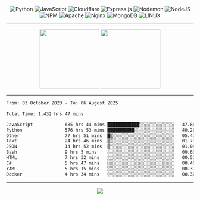 <div align="center">
  
![Python](https://img.shields.io/badge/python-3670A0?style=for-the-badge&logo=python&logoColor=ffdd54) ![JavaScript](https://img.shields.io/badge/javascript-%23323330.svg?style=for-the-badge&logo=javascript&logoColor=%23F7DF1E) ![Cloudflare](https://img.shields.io/badge/Cloudflare-F38020?style=for-the-badge&logo=Cloudflare&logoColor=white) ![Express.js](https://img.shields.io/badge/express.js-%23404d59.svg?style=for-the-badge&logo=express&logoColor=%2361DAFB) ![Nodemon](https://img.shields.io/badge/NODEMON-%23323330.svg?style=for-the-badge&logo=nodemon&logoColor=%BBDEAD) ![NodeJS](https://img.shields.io/badge/node.js-6DA55F?style=for-the-badge&logo=node.js&logoColor=white) ![NPM](https://img.shields.io/badge/NPM-%23CB3837.svg?style=for-the-badge&logo=npm&logoColor=white) ![Apache](https://img.shields.io/badge/apache-%23D42029.svg?style=for-the-badge&logo=apache&logoColor=white) ![Nginx](https://img.shields.io/badge/nginx-%23009639.svg?style=for-the-badge&logo=nginx&logoColor=white) ![MongoDB](https://img.shields.io/badge/MongoDB-%234ea94b.svg?style=for-the-badge&logo=mongodb&logoColor=white) ![LINUX](https://img.shields.io/badge/Linux-FCC624?style=for-the-badge&logo=linux&logoColor=black)

---


<img src="https://github-readme-streak-stats.herokuapp.com/?user=anotherrandomonline&theme=react" height="160"/>
  
<img src="https://github-readme-stats.vercel.app/api?username=anotherrandomonline&show_icons=true&include_all_commits=true&theme=react" height="160"/>
</div>

---

<!--START_SECTION:waka-->

```txt
From: 03 October 2023 - To: 06 August 2025

Total Time: 1,432 hrs 47 mins

JavaScript            685 hrs 44 mins ████████████░░░░░░░░░░░░░   47.86 %
Python                576 hrs 53 mins ██████████░░░░░░░░░░░░░░░   40.26 %
Other                 77 hrs 51 mins  █▒░░░░░░░░░░░░░░░░░░░░░░░   05.43 %
Text                  24 hrs 46 mins  ▒░░░░░░░░░░░░░░░░░░░░░░░░   01.73 %
JSON                  14 hrs 52 mins  ▒░░░░░░░░░░░░░░░░░░░░░░░░   01.04 %
Bash                  9 hrs 5 mins    ░░░░░░░░░░░░░░░░░░░░░░░░░   00.63 %
HTML                  7 hrs 32 mins   ░░░░░░░░░░░░░░░░░░░░░░░░░   00.53 %
C#                    5 hrs 47 mins   ░░░░░░░░░░░░░░░░░░░░░░░░░   00.40 %
YAML                  5 hrs 15 mins   ░░░░░░░░░░░░░░░░░░░░░░░░░   00.37 %
Docker                4 hrs 34 mins   ░░░░░░░░░░░░░░░░░░░░░░░░░   00.32 %
```

<!--END_SECTION:waka-->

---

<div align="center">
  
![](https://github-profile-trophy.vercel.app/?username=anotherrandomonline&theme=darkhub&no-frame=true&no-bg=true&margin-w=4)

</div>

